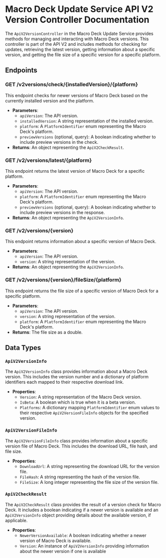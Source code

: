 # Macro Deck Update Service API V2 Version Controller Documentation

The `ApiV2VersionController` in the Macro Deck Update Service provides methods for managing and interacting with Macro Deck versions. This controller is part of the API V2 and includes methods for checking for updates, retrieving the latest version, getting information about a specific version, and getting the file size of a specific version for a specific platform.

## Endpoints

### GET /v2versions/check/{installedVersion}/{platform}

This endpoint checks for newer versions of Macro Deck based on the currently installed version and the platform.

- **Parameters**:
  - `apiVersion`: The API version.
  - `installedVersion`: A string representation of the installed version.
  - `platform`: A `PlatformIdentifier` enum representing the Macro Deck's platform.
  - `previewVersions` (optional, query): A boolean indicating whether to include preview versions in the check.
- **Returns**: An object representing the `ApiV2CheckResult`.

### GET /v2/versions/latest/{platform}

This endpoint returns the latest version of Macro Deck for a specific platform.

- **Parameters**:
  - `apiVersion`: The API version.
  - `platform`: A `PlatformIdentifier` enum representing the Macro Deck's platform.
  - `previewVersions` (optional, query): A boolean indicating whether to include preview versions in the response.
- **Returns**: An object representing the `ApiV2VersionInfo`.

### GET /v2/versions/{version}

This endpoint returns information about a specific version of Macro Deck.

- **Parameters**:
  - `apiVersion`: The API version.
  - `version`: A string representation of the version.
- **Returns**: An object representing the `ApiV2VersionInfo`.

### GET /v2/versions/{version}/fileSize/{platform}

This endpoint returns the file size of a specific version of Macro Deck for a specific platform.

- **Parameters**:
  - `apiVersion`: The API version.
  - `version`: A string representation of the version.
  - `platform`: A `PlatformIdentifier` enum representing the Macro Deck's platform.
- **Returns**: The file size as a double.

## Data Types

### `ApiV2VersionInfo`

The `ApiV2VersionInfo` class provides information about a Macro Deck version. This includes the version number and a dictionary of platform identifiers each mapped to their respective download link.

- **Properties**:
  - `Version`: A string representation of the Macro Deck version.
  - `IsBeta`: A boolean which is true when it is a beta version.
  - `Platforms`: A dictionary mapping `PlatformIdentifier` enum values to their respective `ApiV2VersionFileInfo` objects for the specified version.

### `ApiV2VersionFileInfo`

The `ApiV2VersionFileInfo` class provides information about a specific version file of Macro Deck. This includes the download URL, file hash, and file size.

- **Properties**:
  - `DownloadUrl`: A string representing the download URL for the version file.
  - `FileHash`: A string representing the hash of the version file.
  - `FileSize`: A long integer representing the file size of the version file.

### `ApiV2CheckResult`

The `ApiV2CheckResult` class provides the result of a version check for Macro Deck. It includes a boolean indicating if a newer version is available and an `ApiV2VersionInfo` object providing details about the available version, if applicable.

- **Properties**:
  - `NewerVersionAvailable`: A boolean indicating whether a newer version of Macro Deck is available.
  - `Version`: An instance of `ApiV2VersionInfo` providing information about the newer version if one is available
